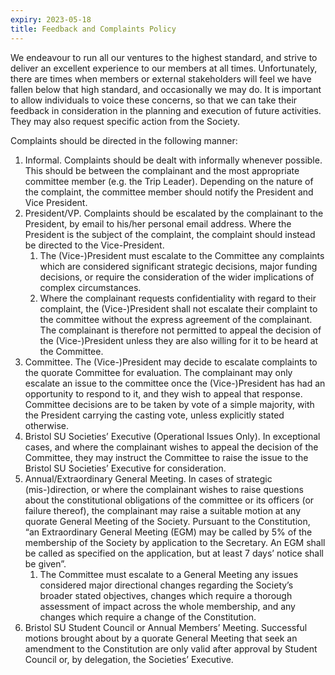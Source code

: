 ```yaml
---
expiry: 2023-05-18
title: Feedback and Complaints Policy
---
```


We endeavour to run all our ventures to the highest standard, and strive to deliver an excellent experience to our members at all times. Unfortunately, there are times when members or external stakeholders will feel we have fallen below that high standard, and occasionally we may do. It is important to allow individuals to voice these concerns, so that we can take their feedback in consideration in the planning and execution of future activities. They may also request specific action from the Society.

Complaints should be directed in the following manner:

1. Informal. Complaints should be dealt with informally whenever possible. This should be between the complainant and the most appropriate committee member (e.g. the Trip Leader). Depending on the nature of the complaint, the committee member should notify the President and Vice President.
2. President/VP. Complaints should be escalated by the complainant to the President, by email to his/her personal email address. Where the President is the subject of the complaint, the complaint should instead be directed to the Vice-President.
   1. The (Vice-)President must escalate to the Committee any complaints which are considered significant strategic decisions, major funding decisions, or require the consideration of the wider implications of complex circumstances.
   2. Where the complainant requests confidentiality with regard to their complaint, the (Vice-)President shall not escalate their complaint to the committee without the express agreement of the complainant. The complainant is therefore not permitted to appeal the decision of the (Vice-)President unless they are also willing for it to be heard at the Committee.
3. Committee. The (Vice-)President may decide to escalate complaints to the quorate Committee for evaluation. The complainant may only escalate an issue to the committee once the (Vice-)President has had an opportunity to respond to it, and they wish to appeal that response. Committee decisions are to be taken by vote of a simple majority, with the President carrying the casting vote, unless explicitly stated otherwise.
4. Bristol SU Societies’ Executive (Operational Issues Only). In exceptional cases, and where the complainant wishes to appeal the decision of the Committee, they may instruct the Committee to raise the issue to the Bristol SU Societies’ Executive for consideration.
5. Annual/Extraordinary General Meeting. In cases of strategic (mis-)direction, or where the complainant wishes to raise  questions about the constitutional obligations of the committee or its officers (or failure thereof), the complainant may raise a suitable motion at any  quorate General Meeting of the Society. Pursuant to the Constitution, “an Extraordinary General Meeting (EGM) may be called by 5% of the membership of the Society by application to the Secretary. An EGM shall be called as specified on the application, but at least 7 days’ notice shall be given”.
   1. The Committee must escalate to a General Meeting any issues considered major directional changes regarding the Society’s broader stated objectives, changes which require a thorough assessment of impact across the whole membership, and any changes which require a change of the Constitution.
6. Bristol SU Student Council or Annual Members’ Meeting. Successful motions brought about by a quorate General Meeting that seek an amendment to the Constitution are only valid after approval by Student Council or, by delegation, the Societies’ Executive.
